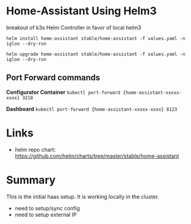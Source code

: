 # Home-Assistant Using Helm3
breakout of k3s Helm Controller in favor of local helm3

```
helm install home-assistant stable/home-assistant -f values.yaml -n igloo --dry-run
```

```
helm upgrade home-assistant stable/home-assistant -f values.yaml -n igloo --dry-run
```

## Port Forward commands
**Configurator Container**
`kubectl port-forward {home-assistant-xxxxx-xxxx} 3218`

**Dashboard**
`kubectl port-forward {home-assistant-xxxxx-xxxx} 8123`


# Links
- helm repo chart: https://github.com/helm/charts/tree/master/stable/home-assistant

# Summary
This is the initial haas setup. It is working locally in the cluster.
- need to setup/sync config
- need to setup external IP
